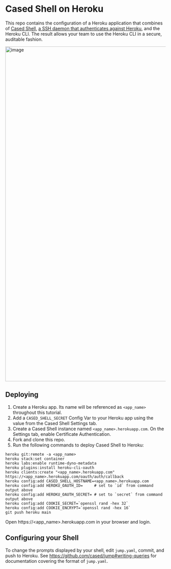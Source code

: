 # Cased Shell on Heroku

This repo contains the configuration of a Heroku application that combines of [Cased Shell](https://cased.com), [a SSH daemon that authenticates against Heroku](https://github.com/cased/ssh-oauth-handlers), and the Heroku CLI. The result allows your team to use the Heroku CLI in a secure, auditable fashion.

<img width="1050" alt="image" src="https://user-images.githubusercontent.com/47/144297536-638f3cd3-acff-4d86-9afb-1fa62d0bb73e.png">

## Deploying

1. Create a Heroku app. Its name will be referenced as `<app_name>` throughout this tutorial.
2. Add a `CASED_SHELL_SECRET` Config Var to your Heroku app using the value from the Cased Shell Settings tab.
3. Create a Cased Shell instance named `<app_name>.herokuapp.com`. On the Settings tab, enable Certificate Authentication.
4. Fork and clone this repo.
5. Run the following commands to deploy Cased Shell to Heroku:

```
heroku git:remote -a <app_name>
heroku stack:set container
heroku labs:enable runtime-dyno-metadata
heroku plugins:install heroku-cli-oauth
heroku clients:create "<app_name>.herokuapp.com" https://<app_name>.herokuapp.com/oauth/auth/callback
heroku config:add CASED_SHELL_HOSTNAME=<app_name>.herokuapp.com
heroku config:add HEROKU_OAUTH_ID=     # set to `id` from command output above
heroku config:add HEROKU_OAUTH_SECRET= # set to `secret` from command output above
heroku config:add COOKIE_SECRET=`openssl rand -hex 32`
heroku config:add COOKIE_ENCRYPT=`openssl rand -hex 16`
git push heroku main
```

Open https://<app_name>.herokuapp.com in your browser and login.

## Configuring your Shell

To change the prompts displayed by your shell, edit `jump.yaml`, commit, and push to Heroku. See https://github.com/cased/jump#writing-queries for documentation covering the format of `jump.yaml`.
